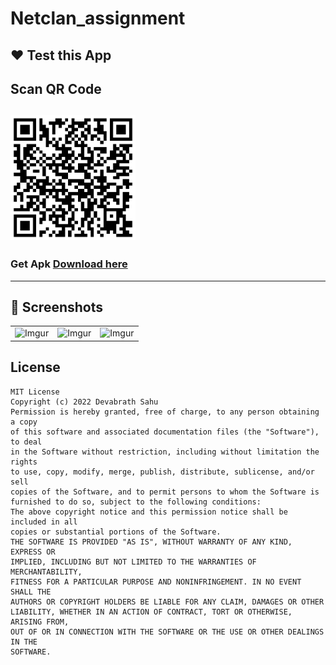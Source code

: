 # Netclan_assignment

## ❤️ Test this App
## Scan QR Code 
<img src="https://github.com/devabrath/Netclan_assignment/blob/master/Screenshorts/qr_code.png"
width="200" height="200">
---------------
### Get Apk [Download here](https://github.com/devabrath/Netclan_assignment/raw/master/app/Netclan_assignment.apk)
------------
## 📸 Screenshots

||||
|:----------------------------------------:|:-----------------------------------------:|:-----------------------------------------: |
| ![Imgur](Screenshots/1.png) | ![Imgur](Screenshots/2.png) | ![Imgur](Screenshots/3.png) |

## License
```
MIT License
Copyright (c) 2022 Devabrath Sahu
Permission is hereby granted, free of charge, to any person obtaining a copy
of this software and associated documentation files (the "Software"), to deal
in the Software without restriction, including without limitation the rights
to use, copy, modify, merge, publish, distribute, sublicense, and/or sell
copies of the Software, and to permit persons to whom the Software is
furnished to do so, subject to the following conditions:
The above copyright notice and this permission notice shall be included in all
copies or substantial portions of the Software.
THE SOFTWARE IS PROVIDED "AS IS", WITHOUT WARRANTY OF ANY KIND, EXPRESS OR
IMPLIED, INCLUDING BUT NOT LIMITED TO THE WARRANTIES OF MERCHANTABILITY,
FITNESS FOR A PARTICULAR PURPOSE AND NONINFRINGEMENT. IN NO EVENT SHALL THE
AUTHORS OR COPYRIGHT HOLDERS BE LIABLE FOR ANY CLAIM, DAMAGES OR OTHER
LIABILITY, WHETHER IN AN ACTION OF CONTRACT, TORT OR OTHERWISE, ARISING FROM,
OUT OF OR IN CONNECTION WITH THE SOFTWARE OR THE USE OR OTHER DEALINGS IN THE
SOFTWARE.
```
